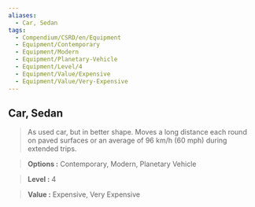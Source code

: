 ```yaml
---
aliases:
  - Car, Sedan
tags:
  - Compendium/CSRD/en/Equipment
  - Equipment/Contemporary
  - Equipment/Modern
  - Equipment/Planetary-Vehicle
  - Equipment/Level/4
  - Equipment/Value/Expensive
  - Equipment/Value/Very-Expensive
---
```

    
      
## Car, Sedan      
      
>As used car, but in better shape. Moves a long distance each round on paved surfaces or an average of 96 km/h (60 mph) during extended trips.      
> **Options :** Contemporary, Modern, Planetary Vehicle      
> **Level :** 4      
> **Value :** Expensive, Very Expensive